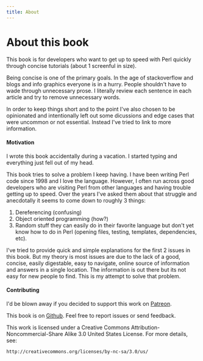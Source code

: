 ```yaml
---
title: About
---
```

# About this book

This book is for developers who want to get up to speed with Perl quickly
through concise tutorials (about 1 screenful in size). 

Being concise is one of the primary goals.  In the age of stackoverflow and
blogs and info graphics everyone is in a hurry.  People shouldn't have to wade
through unnecessary prose. I literally review each sentence in each article and
try to remove unnecessary words.

In order to keep things short and to the point I've also chosen to be
opinionated and intentionally left out some dicussions and edge cases that were
uncommon or not essential. Instead I've tried to link to more information.  

#### Motivation

I wrote this book accidentally during a vacation.  I started typing and
everything just fell out of my head.  

This book tries to solve a problem I keep having.  I have been writing Perl
code since 1998 and I love the language.  However, I often run across good
developers who are visiting Perl from other languages and having trouble
getting up to speed.  Over the years I've asked them about that struggle and
anecdotally it seems to come down to roughly 3 things:

1. Dereferencing (confusing)
2. Object oriented programming (how?)
3. Random stuff they can easily do in their favorite language but don't
yet know how to do in Perl (opening files, testing, templates, dependencies,
etc).

I've tried to provide quick and simple explanations for the first 2 issues in
this book.  But my theory is most issues are due to the lack of a good,
concise, easily digestable, easy to navigate, online source of information and
answers in a single location.  The information is out there but its not easy
for new people to find.  This is my attempt to solve that problem.

#### Contributing

I'd be blown away if you decided to support this work on
[Patreon](https://www.patreon.com/kablamo).  

This book is on [Github](https://github.com/kablamo/mvp.kablamo.org).  Feel
free to report issues or send feedback.

This work is licensed under a Creative Commons Attribution-Noncommercial-Share
Alike 3.0 United States License.  For more details, see:

    http://creativecommons.org/licenses/by-nc-sa/3.0/us/
